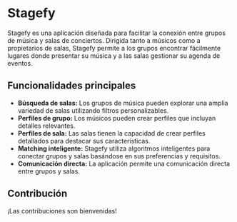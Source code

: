 # Stagefy

Stagefy es una aplicación diseñada para facilitar la conexión entre grupos de música y salas de conciertos. Dirigida tanto a músicos como a propietarios de salas, Stagefy permite a los grupos encontrar fácilmente lugares donde presentar su música y a las salas gestionar su agenda de eventos.

## Funcionalidades principales
- **Búsqueda de salas:** Los grupos de música pueden explorar una amplia variedad de salas utilizando filtros personalizables.
- **Perfiles de grupo:** Los músicos pueden crear perfiles que incluyan detalles relevantes.
- **Perfiles de sala:** Las salas tienen la capacidad de crear perfiles detallados para destacar sus características.
- **Matching inteligente:** Stagefy utiliza algoritmos inteligentes para conectar grupos y salas basándose en sus preferencias y requisitos.
- **Comunicación directa:** La aplicación permite una comunicación directa entre grupos y salas.

## Contribución
¡Las contribuciones son bienvenidas!
